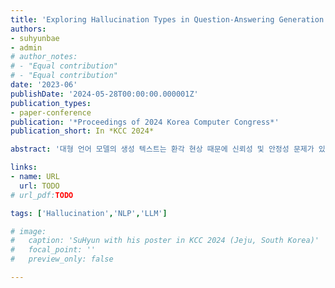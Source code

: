```yaml
---
title: 'Exploring Hallucination Types in Question-Answering Generation and Limitation of Text Evaluation Metrics'
authors:
- suhyunbae
- admin
# author_notes:
# - "Equal contribution"
# - "Equal contribution"
date: '2023-06'
publishDate: '2024-05-28T00:00:00.000001Z'
publication_types:
- paper-conference
publication: '*Proceedings of 2024 Korea Computer Congress*'
publication_short: In *KCC 2024*

abstract: '대형 언어 모델의 생성 텍스트는 환각 현상 때문에 신뢰성 및 안정성 문제가 있다. 질의응답에서의 환각을 판별하기 위해 생성 텍스트 환각을 총 5가지로 분류하는 방식을 제안하고 BLEU, METEOR 그리고 ROUGE 등 기존 자연어 처리 성능 척도가 이를 잘 판별하는지 실험하였다. 실험 결과, 각각이 잘 판별하지 못하는 유형이 명확히 존재하였다. 이를 통하여, 본 논문에서 정의한 5가지 유형의 환각 판별을 잘하는 새로운 척도의 필요성과 그 설계 방법을 시사한다.'

links:
- name: URL
  url: TODO
# url_pdf:TODO

tags: ['Hallucination','NLP','LLM']

# image:
#   caption: 'SuHyun with his poster in KCC 2024 (Jeju, South Korea)'
#   focal_point: ''
#   preview_only: false

---
```


